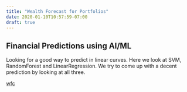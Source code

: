 ```yaml
---
title: "Wealth Forecast for Portfolios"
date: 2020-01-10T10:57:59-07:00
draft: true
---
```


## Financial Predictions using AI/ML

Looking for a good way to predict in linear curves. Here we look at
SVM, RandomForest and LinearRegression. We try to come up with a decent
prediction by looking at all three.

[wfc](http://github.com/nacharya/wfc)
